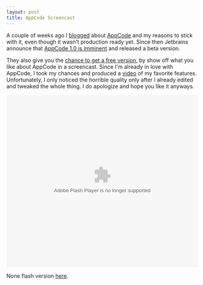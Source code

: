 ```yaml
---
layout: post
title: AppCode Screencast
---
```


A couple of weeks ago I [blogged](http://dlinsin.github.com/2011/08/27/AppCode.html) about [AppCode](http://www.jetbrains.com/objc/ "AppCode") and my reasons to stick with it, even though it wasn't production ready yet. Since then Jetbrains announce that [AppCode 1.0 is imminent](http://feedproxy.google.com/~r/jetbrains_appcode/~3/HYzRH80bAvI/) and released a beta version.

They also give you the [chance to get a free version](http://blog.jetbrains.com/objc/2011/09/show-why-you-love-appcode-and-get-it-free-oh-and-win-an-ipad/), by show off what you like about AppCode in a screencast. Since I'm already in love with AppCode, I took my chances and produced a [video](http://tv.jetbrains.net/videocontent/productivity-with-appcode) of my favorite features. Unfortunately, I only noticed the horrible quality only after I already edited and tweaked the whole thing. I do apologize and hope you like it anyways.

<object width="500" height="450" id="_ipad" data="http://tv.jetbrains.net/flowplayer/flowplayer-3.2.7.swf" type="application/x-shockwave-flash"><param name="movie" value="http://tv.jetbrains.net/flowplayer/flowplayer-3.2.7.swf" /><param name="allowfullscreen" value="true" /><param name="allowscriptaccess" value="always" /><param name="flashvars" value='config={"clip":{"scaling":"orig","autoPlay":false,"autoBuffering":true,"url":"/sites/default/files/videos/converted/AppCode_Screencast.mp4"},"plugins":{"controls":{"stop":true}},"playlist":[{"scaling":"orig","autoPlay":false,"autoBuffering":true,"url":"http://tv.jetbrains.net/sites/default/files/videos/converted/AppCode_Screencast.mp4"}]}' /></object>

None flash version [here](http://tv.jetbrains.net/sites/default/files/videos/converted/AppCode_Screencast.mp4).




